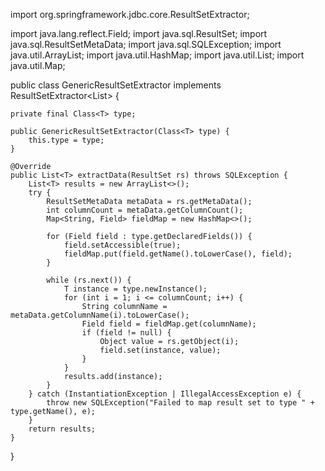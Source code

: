 import org.springframework.jdbc.core.ResultSetExtractor;

import java.lang.reflect.Field;
import java.sql.ResultSet;
import java.sql.ResultSetMetaData;
import java.sql.SQLException;
import java.util.ArrayList;
import java.util.HashMap;
import java.util.List;
import java.util.Map;

public class GenericResultSetExtractor<T> implements ResultSetExtractor<List<T>> {

    private final Class<T> type;

    public GenericResultSetExtractor(Class<T> type) {
        this.type = type;
    }

    @Override
    public List<T> extractData(ResultSet rs) throws SQLException {
        List<T> results = new ArrayList<>();
        try {
            ResultSetMetaData metaData = rs.getMetaData();
            int columnCount = metaData.getColumnCount();
            Map<String, Field> fieldMap = new HashMap<>();

            for (Field field : type.getDeclaredFields()) {
                field.setAccessible(true);
                fieldMap.put(field.getName().toLowerCase(), field);
            }

            while (rs.next()) {
                T instance = type.newInstance();
                for (int i = 1; i <= columnCount; i++) {
                    String columnName = metaData.getColumnName(i).toLowerCase();
                    Field field = fieldMap.get(columnName);
                    if (field != null) {
                        Object value = rs.getObject(i);
                        field.set(instance, value);
                    }
                }
                results.add(instance);
            }
        } catch (InstantiationException | IllegalAccessException e) {
            throw new SQLException("Failed to map result set to type " + type.getName(), e);
        }
        return results;
    }
}
